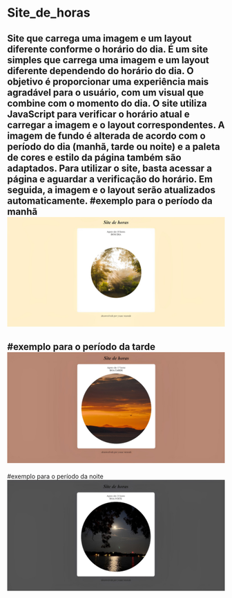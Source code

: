 # Site_de_horas
Site que carrega uma imagem e um layout diferente conforme o horário do dia.
É um site simples que carrega uma imagem e um layout diferente dependendo do horário do dia. O objetivo é proporcionar uma experiência mais agradável para o usuário, com um visual que combine com o momento do dia.
O site utiliza JavaScript para verificar o horário atual e carregar a imagem e o layout correspondentes. A imagem de fundo é alterada de acordo com o período do dia (manhã, tarde ou noite) e a paleta de cores e estilo da página também são adaptados.
Para utilizar o site, basta acessar a página e aguardar a verificação do horário. Em seguida, a imagem e o layout serão atualizados automaticamente.
#exemplo para o período da manhã
![exemplo do período da manhã ](imagens/exemplomanha.jpg)
------------------------------------------------------------------------
#exemplo para o período da tarde
![exemplo do período da tarde ](imagens/exemplotarde.jpg)
-----------------------------------------------------------------------
#exemplo para o período da noite
![exemplo do período da noite ](imagens/exemplonoite.jpg)

